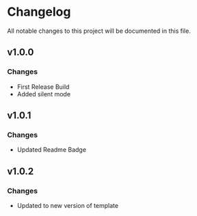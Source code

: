 # Changelog
All notable changes to this project will be documented in this file.

## v1.0.0
### Changes
 - First Release Build
 - Added silent mode

## v1.0.1
### Changes
 - Updated Readme Badge

## v1.0.2
### Changes
 - Updated to new version of template